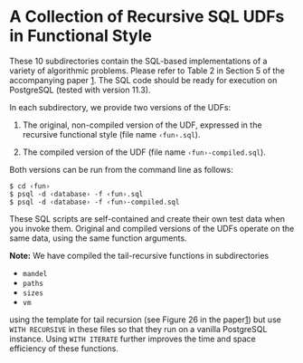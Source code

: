 # A Collection of Recursive SQL UDFs in Functional Style

These 10 subdirectories contain the SQL-based implementations of
a variety of algorithmic problems.  Please refer to Table 2 in
Section 5 of the accompanying paper [1].  The SQL code should be
ready for execution on PostgreSQL (tested with
version 11.3).

In each subdirectory, we provide two versions of the UDFs:

1. The original, non-compiled version of the UDF, expressed in the recursive
   functional style (file name `‹fun›.sql`).

2. The compiled version of the UDF (file name `‹fun›-compiled.sql`).

Both versions can be run from the command line as follows:

~~~
$ cd ‹fun›
$ psql -d ‹database› -f ‹fun›.sql
$ psql -d ‹database› -f ‹fun›-compiled.sql
~~~

These SQL scripts are self-contained and create their own test
data when you invoke them.  Original and compiled versions
of the UDFs operate on the same data, using the same function
arguments.

**Note:** 
We have compiled the tail-recursive functions in subdirectories

- `mandel`
- `paths`
- `sizes`
- `vm`

using the template for tail recursion (see Figure 26 in the paper[1]) but
use `WITH RECURSIVE` in these files so that they run on a vanilla PostgreSQL
instance.  Using `WITH ITERATE` further improves the time and
space efficiency of these functions.

[1]: https://db.inf.uni-tuebingen.de/staticfiles/publications/functional-style-UDFs.pdf
